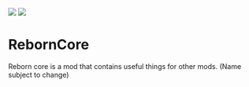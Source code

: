 [![](http://cf.way2muchnoise.eu/full_237903_downloads.svg)](https://minecraft.curseforge.com/projects/reborncore) [![](http://cf.way2muchnoise.eu/versions/237903.svg)](https://minecraft.curseforge.com/projects/reborncore)

# RebornCore
Reborn core is a mod that contains useful things for other mods. (Name subject to change)
